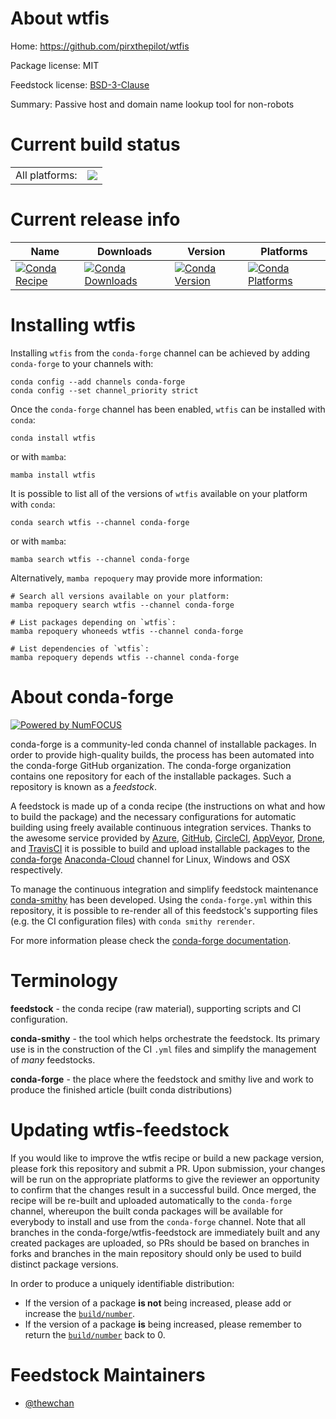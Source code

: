 About wtfis
===========

Home: https://github.com/pirxthepilot/wtfis

Package license: MIT

Feedstock license: [BSD-3-Clause](https://github.com/conda-forge/wtfis-feedstock/blob/main/LICENSE.txt)

Summary: Passive host and domain name lookup tool for non-robots

Current build status
====================


<table><tr><td>All platforms:</td>
    <td>
      <a href="https://dev.azure.com/conda-forge/feedstock-builds/_build/latest?definitionId=17108&branchName=main">
        <img src="https://dev.azure.com/conda-forge/feedstock-builds/_apis/build/status/wtfis-feedstock?branchName=main">
      </a>
    </td>
  </tr>
</table>

Current release info
====================

| Name | Downloads | Version | Platforms |
| --- | --- | --- | --- |
| [![Conda Recipe](https://img.shields.io/badge/recipe-wtfis-green.svg)](https://anaconda.org/conda-forge/wtfis) | [![Conda Downloads](https://img.shields.io/conda/dn/conda-forge/wtfis.svg)](https://anaconda.org/conda-forge/wtfis) | [![Conda Version](https://img.shields.io/conda/vn/conda-forge/wtfis.svg)](https://anaconda.org/conda-forge/wtfis) | [![Conda Platforms](https://img.shields.io/conda/pn/conda-forge/wtfis.svg)](https://anaconda.org/conda-forge/wtfis) |

Installing wtfis
================

Installing `wtfis` from the `conda-forge` channel can be achieved by adding `conda-forge` to your channels with:

```
conda config --add channels conda-forge
conda config --set channel_priority strict
```

Once the `conda-forge` channel has been enabled, `wtfis` can be installed with `conda`:

```
conda install wtfis
```

or with `mamba`:

```
mamba install wtfis
```

It is possible to list all of the versions of `wtfis` available on your platform with `conda`:

```
conda search wtfis --channel conda-forge
```

or with `mamba`:

```
mamba search wtfis --channel conda-forge
```

Alternatively, `mamba repoquery` may provide more information:

```
# Search all versions available on your platform:
mamba repoquery search wtfis --channel conda-forge

# List packages depending on `wtfis`:
mamba repoquery whoneeds wtfis --channel conda-forge

# List dependencies of `wtfis`:
mamba repoquery depends wtfis --channel conda-forge
```


About conda-forge
=================

[![Powered by
NumFOCUS](https://img.shields.io/badge/powered%20by-NumFOCUS-orange.svg?style=flat&colorA=E1523D&colorB=007D8A)](https://numfocus.org)

conda-forge is a community-led conda channel of installable packages.
In order to provide high-quality builds, the process has been automated into the
conda-forge GitHub organization. The conda-forge organization contains one repository
for each of the installable packages. Such a repository is known as a *feedstock*.

A feedstock is made up of a conda recipe (the instructions on what and how to build
the package) and the necessary configurations for automatic building using freely
available continuous integration services. Thanks to the awesome service provided by
[Azure](https://azure.microsoft.com/en-us/services/devops/), [GitHub](https://github.com/),
[CircleCI](https://circleci.com/), [AppVeyor](https://www.appveyor.com/),
[Drone](https://cloud.drone.io/welcome), and [TravisCI](https://travis-ci.com/)
it is possible to build and upload installable packages to the
[conda-forge](https://anaconda.org/conda-forge) [Anaconda-Cloud](https://anaconda.org/)
channel for Linux, Windows and OSX respectively.

To manage the continuous integration and simplify feedstock maintenance
[conda-smithy](https://github.com/conda-forge/conda-smithy) has been developed.
Using the ``conda-forge.yml`` within this repository, it is possible to re-render all of
this feedstock's supporting files (e.g. the CI configuration files) with ``conda smithy rerender``.

For more information please check the [conda-forge documentation](https://conda-forge.org/docs/).

Terminology
===========

**feedstock** - the conda recipe (raw material), supporting scripts and CI configuration.

**conda-smithy** - the tool which helps orchestrate the feedstock.
                   Its primary use is in the construction of the CI ``.yml`` files
                   and simplify the management of *many* feedstocks.

**conda-forge** - the place where the feedstock and smithy live and work to
                  produce the finished article (built conda distributions)


Updating wtfis-feedstock
========================

If you would like to improve the wtfis recipe or build a new
package version, please fork this repository and submit a PR. Upon submission,
your changes will be run on the appropriate platforms to give the reviewer an
opportunity to confirm that the changes result in a successful build. Once
merged, the recipe will be re-built and uploaded automatically to the
`conda-forge` channel, whereupon the built conda packages will be available for
everybody to install and use from the `conda-forge` channel.
Note that all branches in the conda-forge/wtfis-feedstock are
immediately built and any created packages are uploaded, so PRs should be based
on branches in forks and branches in the main repository should only be used to
build distinct package versions.

In order to produce a uniquely identifiable distribution:
 * If the version of a package **is not** being increased, please add or increase
   the [``build/number``](https://docs.conda.io/projects/conda-build/en/latest/resources/define-metadata.html#build-number-and-string).
 * If the version of a package **is** being increased, please remember to return
   the [``build/number``](https://docs.conda.io/projects/conda-build/en/latest/resources/define-metadata.html#build-number-and-string)
   back to 0.

Feedstock Maintainers
=====================

* [@thewchan](https://github.com/thewchan/)

